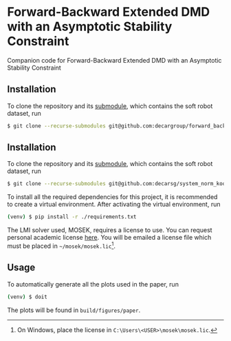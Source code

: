 # Forward-Backward Extended DMD with an Asymptotic Stability Constraint

Companion code for Forward-Backward Extended DMD with an Asymptotic Stability
Constraint

## Installation

To clone the repository and its
[submodule](https://github.com/ramvasudevan/soft-robot-koopman), which contains
the soft robot dataset, run
```sh
$ git clone --recurse-submodules git@github.com:decargroup/forward_backward_koopman.git
```

## Installation

To clone the repository and its
[submodule](https://github.com/ramvasudevan/soft-robot-koopman), which contains
the soft robot dataset, run
```sh
$ git clone --recurse-submodules git@github.com:decarsg/system_norm_koopman.git
```

To install all the required dependencies for this project, it is recommended to create a virtual environment. After activating the virtual environment, run
```sh
(venv) $ pip install -r ./requirements.txt
```

The LMI solver used, MOSEK, requires a license to use. You can request personal
academic license [here](https://www.mosek.com/products/academic-licenses/). You
will be emailed a license file which must be placed in `~/mosek/mosek.lic`[^2].

[^1]: On Windows, use `> \venv\Scripts\activate`.
[^2]: On Windows, place the license in `C:\Users\<USER>\mosek\mosek.lic`.

## Usage

To automatically generate all the plots used in the paper, run
```sh
(venv) $ doit
```

The plots will be found in `build/figures/paper`.